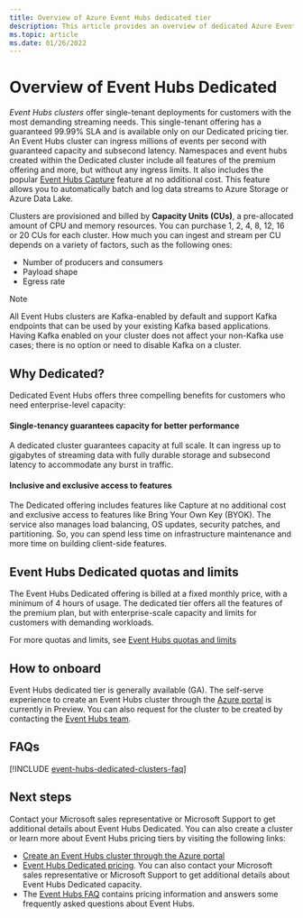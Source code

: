 ```yaml
---
title: Overview of Azure Event Hubs dedicated tier
description: This article provides an overview of dedicated Azure Event Hubs, which offers single-tenant deployments of event hubs.  
ms.topic: article
ms.date: 01/26/2022
---
```


# Overview of Event Hubs Dedicated

*Event Hubs clusters* offer single-tenant deployments for customers with the most demanding streaming needs. This single-tenant offering has a guaranteed 99.99% SLA and is available only on our Dedicated pricing tier. An Event Hubs cluster can ingress millions of events per second with guaranteed capacity and subsecond latency. Namespaces and event hubs created within the Dedicated cluster include all features of the premium offering and more, but without any ingress limits. It also includes the popular [Event Hubs Capture](event-hubs-capture-overview.md) feature at no additional cost. This feature allows you to automatically batch and log data streams to Azure Storage or Azure Data Lake. 

Clusters are provisioned and billed by **Capacity Units (CUs)**, a pre-allocated amount of CPU and memory resources. You can purchase 1, 2, 4, 8, 12, 16 or 20 CUs for each cluster. How much you can ingest and stream per CU depends on a variety of factors, such as the following ones: 

- Number of producers and consumers
- Payload shape
- Egress rate

> [!NOTE]
> All Event Hubs clusters are Kafka-enabled by default and support Kafka endpoints that can be used by your existing Kafka based applications. Having Kafka enabled on your cluster does not affect your non-Kafka use cases; there is no option or need to disable Kafka on a cluster.

## Why Dedicated?

Dedicated Event Hubs offers three compelling benefits for customers who need enterprise-level capacity:

#### Single-tenancy guarantees capacity for better performance

A dedicated cluster guarantees capacity at full scale. It can ingress up to gigabytes of streaming data with fully durable storage and subsecond latency to accommodate any burst in traffic. 

#### Inclusive and exclusive access to features

The Dedicated offering includes features like Capture at no additional cost and exclusive access to features like Bring Your Own Key (BYOK). The service also manages load balancing, OS updates, security patches, and partitioning. So, you can spend less time on infrastructure maintenance and more time on building client-side features.  

## Event Hubs Dedicated quotas and limits
The Event Hubs Dedicated offering is billed at a fixed monthly price, with a minimum of 4 hours of usage. The dedicated tier offers all the features of the premium plan, but with enterprise-scale capacity and limits for customers with demanding workloads. 

For more quotas and limits, see [Event Hubs quotas and limits](event-hubs-quotas.md)

## How to onboard

Event Hubs dedicated tier is generally available (GA). The self-serve experience to create an Event Hubs cluster through the [Azure portal](event-hubs-dedicated-cluster-create-portal.md) is currently in Preview. You can also request for the cluster to be created by contacting the [Event Hubs team](mailto:askeventhubs@microsoft.com). 

## FAQs

[!INCLUDE [event-hubs-dedicated-clusters-faq](./includes/event-hubs-dedicated-clusters-faq.md)]

## Next steps

Contact your Microsoft sales representative or Microsoft Support to get additional details about Event Hubs Dedicated. You can also create a cluster or learn more about Event Hubs pricing tiers by visiting the following links:

- [Create an Event Hubs cluster through the Azure portal](https://aka.ms/eventhubsclusterquickstart) 
- [Event Hubs Dedicated pricing](https://azure.microsoft.com/pricing/details/event-hubs/). You can also contact your Microsoft sales representative or Microsoft Support to get additional details about Event Hubs Dedicated capacity.
- The [Event Hubs FAQ](event-hubs-faq.yml) contains pricing information and answers some frequently asked questions about Event Hubs.
